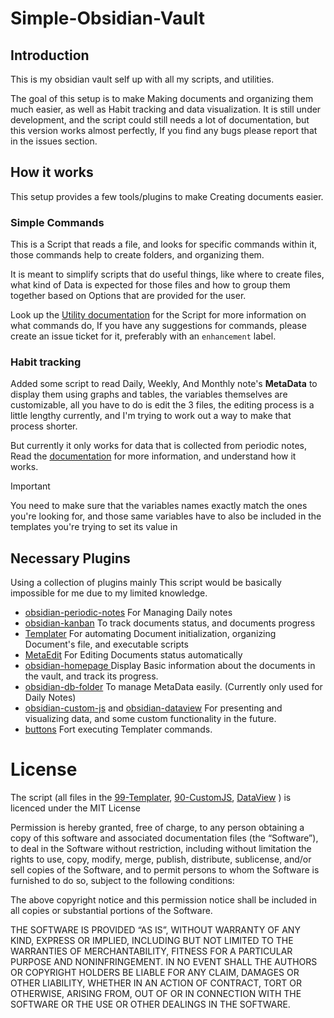 # Simple-Obsidian-Vault

## Introduction

This is my obsidian vault self up with all my scripts, and utilities. 

The goal of this setup is to make Making documents and organizing them much easier, as well as Habit tracking and data visualization.
It is still under development, and the script could still needs a lot of documentation, but this version works almost perfectly, If you find any bugs please report that in the issues section.


## How it works
This setup provides a few tools/plugins to make Creating documents easier. 

### Simple Commands

This is a Script that reads a file, and looks for specific commands within it, those commands help to create folders, and organizing them.

It is meant to simplify scripts that do useful things, like where to create files, what kind of Data is expected for those files and how to group them together based on Options that are provided for the user.

Look up the [Utility documentation](./99-Templates/Utility%20documentation) for the Script for more information on what commands do, If you have any suggestions for commands, please create an issue ticket for it, preferably with an `enhancement` label.

### Habit tracking

Added some script to read Daily, Weekly, And Monthly note's **MetaData** to display them using graphs and tables, the variables themselves are customizable, all you have to do is edit the 3 files, the editing process is a little lengthy currently, and I'm trying to work out a way to make that process shorter.

But currently it only works for data that is collected from periodic notes, Read the [documentation](./99-Templates/Habit%20Tracking%20Documentation) for more information, and understand how it works.

>[!important] 
> You need to make sure that the variables names exactly match the ones you're looking for, and those same variables have to also be included in the templates you're trying to set its value in 



## Necessary Plugins
Using a collection of plugins mainly
This script would be basically impossible for me due to my limited knowledge.
- [obsidian-periodic-notes](https://github.com/liamcain/obsidian-periodic-notes)
	For Managing Daily notes
- [obsidian-kanban](https://github.com/mgmeyers/obsidian-kanban)
	To track documents status, and documents progress
- [Templater](https://github.com/SilentVoid13/Templater)
	For automating Document initialization, organizing Document's file, and executable scripts
- [MetaEdit](https://github.com/chhoumann/MetaEdit)
	For Editing Documents status automatically
- [obsidian-homepage ](https://github.com/mirnovov/obsidian-homepage)
	Display Basic information about the documents in the vault, and track its progress.
- [obsidian-db-folder](https://github.com/RafaelGB/obsidian-db-folder)
	To manage MetaData easily.  (Currently only used for Daily Notes)
- [obsidian-custom-js](https://github.com/saml-dev/obsidian-custom-js) and [obsidian-dataview](https://github.com/blacksmithgu/obsidian-dataview)
	For presenting and visualizing data, and some custom functionality in the future.
- [buttons](https://github.com/shabegom/buttons)
	Fort executing Templater  commands.

# License
The script (all files in the [99-Templater](./99-Templater), [90-CustomJS](./90-CustomJS), [DataView](./98-DataView) ) is licenced under the  MIT License

Permission is hereby granted, free of charge, to any person obtaining a copy of this software and associated documentation files (the “Software”), to deal in the Software without restriction, including without limitation the rights to use, copy, modify, merge, publish, distribute, sublicense, and/or sell copies of the Software, and to permit persons to whom the Software is furnished to do so, subject to the following conditions:

The above copyright notice and this permission notice shall be included in all copies or substantial portions of the Software.

THE SOFTWARE IS PROVIDED “AS IS”, WITHOUT WARRANTY OF ANY KIND, EXPRESS OR IMPLIED, INCLUDING BUT NOT LIMITED TO THE WARRANTIES OF MERCHANTABILITY, FITNESS FOR A PARTICULAR PURPOSE AND NONINFRINGEMENT. IN NO EVENT SHALL THE AUTHORS OR COPYRIGHT HOLDERS BE LIABLE FOR ANY CLAIM, DAMAGES OR OTHER LIABILITY, WHETHER IN AN ACTION OF CONTRACT, TORT OR OTHERWISE, ARISING FROM, OUT OF OR IN CONNECTION WITH THE SOFTWARE OR THE USE OR OTHER DEALINGS IN THE SOFTWARE.
